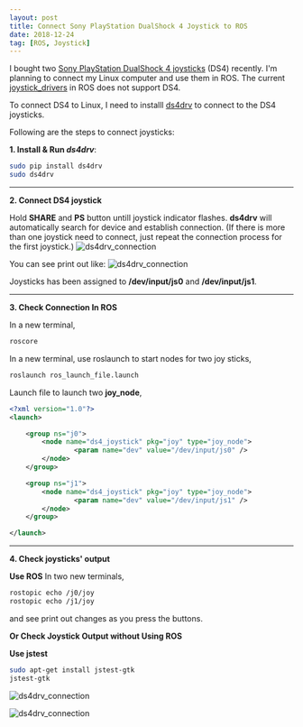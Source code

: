 ```yaml
---
layout: post
title: Connect Sony PlayStation DualShock 4 Joystick to ROS
date: 2018-12-24
tag: [ROS, Joystick]
---
```


I bought two [Sony PlayStation DualShock 4 joysticks][DS4_Joystick] (DS4) recently. I'm planning to connect my Linux computer and use them in ROS. The current [joystick_drivers][ros_joystick_drivers] in ROS does not support DS4.

To connect DS4 to Linux, I need to installl [ds4drv](ds4drv) to connect to the DS4 joysticks.

Following are the steps to connect joysticks:

**1. Install & Run *ds4drv***:

```bash
sudo pip install ds4drv
sudo ds4drv
```

---

**2. Connect DS4 joystick**

Hold **SHARE** and **PS** button untill joystick indicator flashes. **ds4drv** will automatically search for device and establish connection.
(If there is more than one joystick need to connect, just repeat the connection process for the first joystick.)
![ds4drv_connection]({{site.url}}/assets/img/post/2018-12-24-ds4-connection-joystick.jpg)
<!-- <p align="center"><img src="../assets/img/post/2018-12-24-ds4-connection-joystick.jpg" width="100%"></p> -->

You can see print out like:
![ds4drv_connection]({{site.url}}/assets/img/post/2018-12-24-ds4-connection-ds4drv.png)
<!-- <p align="center"><img src="../assets/img/post/2018-12-24-ds4-connection-ds4drv.png" width="100%"></p> -->

Joysticks has been assigned to **/dev/input/js0** and **/dev/input/js1**.

---

**3. Check Connection In ROS**

In a new terminal,
```bash
roscore
```

In a new terminal, use roslaunch to start nodes for two joy sticks,
```bash
roslaunch ros_launch_file.launch
```

Launch file to launch two **joy_node**,
~~~xml
<?xml version="1.0"?>
<launch>

    <group ns="j0">
        <node name="ds4_joystick" pkg="joy" type="joy_node">
                <param name="dev" value="/dev/input/js0" />
        </node>
    </group>

    <group ns="j1">
        <node name="ds4_joystick" pkg="joy" type="joy_node">
                <param name="dev" value="/dev/input/js1" />
        </node>
    </group>

</launch>
~~~

---

**4. Check joysticks' output**

**Use ROS**
In two new terminals,
```bash
rostopic echo /j0/joy
rostopic echo /j1/joy
```

and see print out changes as you press the buttons.

**Or Check Joystick Output without Using ROS**

**Use jstest**
```bash
sudo apt-get install jstest-gtk
jstest-gtk
```

![ds4drv_connection]({{site.url}}/assets/img/post/2018-12-24-ds4-connection-jstest-gtk-00.png)
<!-- <p align="center"><img src="../assets/img/post/2018-12-24-ds4-connection-jstest-gtk-00.png" width="100%"></p> -->

![ds4drv_connection]({{site.url}}/assets/img/post/2018-12-24-ds4-connection-jstest-gtk-01.png)
<!-- <p align="center"><img src="../assets/img/post/2018-12-24-ds4-connection-jstest-gtk-01.png" width="100%"></p> -->





[DS4_Joystick]: https://en.wikipedia.org/wiki/DualShock#DualShock_4
[ros_joystick_drivers]: http://wiki.ros.org/joystick_drivers
[ds4drv]: https://github.com/chrippa/ds4drv